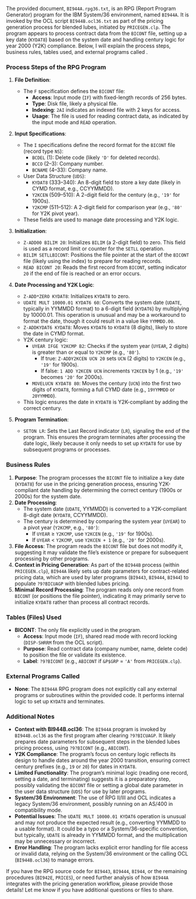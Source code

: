 The provided document, `BI944A.rpg36.txt`, is an RPG (Report Program Generator) program for the IBM System/36 environment, named `BI944A`. It is invoked by the OCL script `BI944B.ocl36.txt` as part of the pricing generation process for blended lubes, initiated by `PRICEGEN.clp`. The program appears to process contract data from the `BICONT` file, setting up a key date (`KYDAT8`) based on the system date and handling century logic for year 2000 (Y2K) compliance. Below, I will explain the process steps, business rules, tables used, and external programs called .

### Process Steps of the RPG Program

1. **File Definition**:
   - The `F` specification defines the `BICONT` file:
     - **Access**: Input mode (`IF`) with fixed-length records of 256 bytes.
     - **Type**: Disk file, likely a physical file.
     - **Indexing**: `2AI` indicates an indexed file with 2 keys for access.
     - **Usage**: The file is used for reading contract data, as indicated by the input mode and `READ` operation.

2. **Input Specifications**:
   - The `I` specifications define the record format for the `BICONT` file (record type `NS`):
     - `BCDEL` (1): Delete code (likely `'D'` for deleted records).
     - `BCCO` (2–3): Company number.
     - `BCNAME` (4–33): Company name.
   - User Data Structure (`UDS`):
     - `KYDAT8` (333–340): An 8-digit field to store a key date (likely in CYMD format, e.g., CCYYMMDD).
     - `Y2KCEN` (509–510): A 2-digit field for the century (e.g., `'19'` for 1900s).
     - `Y2KCMP` (511–512): A 2-digit field for comparison year (e.g., `'80'` for Y2K pivot year).
   - These fields are used to manage date processing and Y2K logic.

3. **Initialization**:
   - `Z-ADD00 BILIM 20`: Initializes `BILIM` (a 2-digit field) to zero. This field is used as a record limit or counter for the `SETLL` operation.
   - `BILIM SETLLBICONT`: Positions the file pointer at the start of the `BICONT` file (likely using the index) to prepare for reading records.
   - `READ BICONT 20`: Reads the first record from `BICONT`, setting indicator `20` if the end of file is reached or an error occurs.

4. **Date Processing and Y2K Logic**:
   - `Z-ADD*ZERO KYDAT8`: Initializes `KYDAT8` to zero.
   - `UDATE MULT 10000.01 KYDAT6 60`: Converts the system date (`UDATE`, typically in YYMMDD format) to a 6-digit field (`KYDAT6`) by multiplying by 10000.01. This operation is unusual and may be a workaround to format the date, though it could result in a value like `YYMMDD.00`.
   - `Z-ADDKYDAT6 KYDAT8`: Moves `KYDAT6` to `KYDAT8` (8 digits), likely to store the date in CYMD format.
   - Y2K century logic:
     - `UYEAR IFGE Y2KCMP B2`: Checks if the system year (`UYEAR`, 2 digits) is greater than or equal to `Y2KCMP` (e.g., `'80'`).
       - If true: `Z-ADDY2KCEN UCN 20` sets `UCN` (2 digits) to `Y2KCEN` (e.g., `'19'` for 1900s).
       - If false: `1 ADD Y2KCEN UCN` increments `Y2KCEN` by 1 (e.g., `'19'` becomes `'20'` for 2000s).
     - `MOVELUCN KYDAT8 80`: Moves the century (`UCN`) into the first two digits of `KYDAT8`, forming a full CYMD date (e.g., `19YYMMDD` or `20YYMMDD`).
   - This logic ensures the date in `KYDAT8` is Y2K-compliant by adding the correct century.

5. **Program Termination**:
   - `SETON LR`: Sets the Last Record indicator (`LR`), signaling the end of the program. This ensures the program terminates after processing the date logic, likely because it only needs to set up `KYDAT8` for use by subsequent programs or processes.

### Business Rules

1. **Purpose**: The program processes the `BICONT` file to initialize a key date (`KYDAT8`) for use in the pricing generation process, ensuring Y2K-compliant date handling by determining the correct century (1900s or 2000s) for the system date.
2. **Date Processing**:
   - The system date (`UDATE`, YYMMDD) is converted to a Y2K-compliant 8-digit date (`KYDAT8`, CCYYMMDD).
   - The century is determined by comparing the system year (`UYEAR`) to a pivot year (`Y2KCMP`, e.g., `'80'`):
     - If `UYEAR` ≥ `Y2KCMP`, use `Y2KCEN` (e.g., `'19'` for 1900s).
     - If `UYEAR` < `Y2KCMP`, use `Y2KCEN + 1` (e.g., `'20'` for 2000s).
3. **File Access**: The program reads the `BICONT` file but does not modify it, suggesting it may validate the file’s existence or prepare for subsequent processing by other programs.
4. **Context in Pricing Generation**: As part of the `BI944B` process (within `PRICEGEN.clp`), `BI944A` likely sets up date parameters for contract-related pricing data, which are used by later programs (`BI9443`, `BI9444`, `BI944`) to populate `?9?BICUAGP` with blended lubes pricing.
5. **Minimal Record Processing**: The program reads only one record from `BICONT` (or positions the file pointer), indicating it may primarily serve to initialize `KYDAT8` rather than process all contract records.

### Tables (Files) Used

- **BICONT**: The only file explicitly used in the program.
  - **Access**: Input mode (`IF`), shared read mode with record locking (`DISP-SHRRM` from the OCL script).
  - **Purpose**: Read contract data (company number, name, delete code) to position the file or validate its existence.
  - **Label**: `?9?BICONT` (e.g., `ABICONT` if `&P$GRP` = `'A'` from `PRICEGEN.clp`).

### External Programs Called

- **None**: The `BI944A` RPG program does not explicitly call any external programs or subroutines within the provided code. It performs internal logic to set up `KYDAT8` and terminates.

### Additional Notes

- **Context with BI944B.ocl36**: The `BI944A` program is invoked by `BI944B.ocl36` as the first program after clearing `?9?BICUAGP`. It likely prepares date parameters for subsequent steps in the blended lubes pricing process, using `?9?BICONT` (e.g., `ABICONT`).
- **Y2K Compliance**: The program’s focus on century logic reflects its design to handle dates around the year 2000 transition, ensuring correct century prefixes (e.g., `19` or `20`) for dates in `KYDAT8`.
- **Limited Functionality**: The program’s minimal logic (reading one record, setting a date, and terminating) suggests it is a preparatory step, possibly validating the `BICONT` file or setting a global date parameter in the user data structure (`UDS`) for use by later programs.
- **System/36 Environment**: The use of RPG II/III and OCL indicates a legacy System/36 environment, possibly running on an AS/400 in compatibility mode.
- **Potential Issues**: The `UDATE MULT 10000.01 KYDAT6` operation is unusual and may not produce the expected result (e.g., converting YYMMDD to a usable format). It could be a typo or a System/36-specific convention, but typically, `UDATE` is already in YYMMDD format, and the multiplication may be unnecessary or incorrect.
- **Error Handling**: The program lacks explicit error handling for file access or invalid data, relying on the System/36 environment or the calling OCL (`BI944B.ocl36`) to manage errors.

If you have the RPG source code for `BI9443`, `BI9444`, `BI944`, or the remaining procedures (`BI942E`, `PRICES`), or need further analysis of how `BI944A` integrates with the pricing generation workflow, please provide those details! Let me know if you have additional questions or files to share.